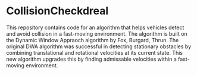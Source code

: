 # CollisionCheckdreal

This repository contains code for an algorithm that helps vehicles detect and avoid collision in a fast-moving environment. The algorithm is built on
the Dynamic Window Appraoch algorithm by Fox, Burgard, Thrun. The original DWA algorithm was successful in detecting stationary obstacles by 
combining translational and rotational velocities at its current state. This new algorithm upgrades this by finding admissable velocities within
a fast-moving environment.
